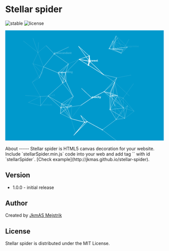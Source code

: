 Stellar spider
=========================
![stable](https://img.shields.io/badge/stable-1.0.0-blue.svg) ![license](https://img.shields.io/badge/license-MIT-brightgreen.svg) 
<p align="center">
  <img src="https://github.com/JkmAS/stellar-spider/blob/master/promo.png" alt="Stellar spider"/>
</p>
About
-----
Stellar spider is HTML5 canvas decoration for your website. Include `stellarSpider.min.js` code into your web 
and add tag `<canvas>` with id `stellarSpider`. [Check example](http://jkmas.github.io/stellar-spider).

Version
------
  * 1.0.0 - initial release

Author
------

Created by [JkmAS Mejstrik](http://www.jkmas.cz)

License
-------

Stellar spider is distributed under the MIT License.
